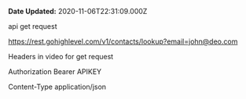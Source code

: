 **Date Updated:** 2020-11-06T22:31:09.000Z
  
  
api get request

<https://rest.gohighlevel.com/v1/contacts/lookup?email=john@deo.com>

Headers in video for get request

Authorization Bearer APIKEY

Content-Type application/json

  